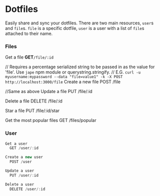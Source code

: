 # Dotfiles
Easily share and sync your dotfiles. There are two main resources, `user`s and `file`s. `file` is a specific dotfile, `user` is a user with a list of `file`s attached to their name.

### Files


Get a file
  __GET__`/file/:id`

// Requires a percentage serialized string to be passed in as the value for 'file'. Use `jape` npm module or querystring.stringify.
// E.G. `curl -u myusername:mypassword --data "file=value1" -k -X POST http://localhost:3000/file`
Create a new file
  POST /file

//Same as above
Update a file
  PUT /file/:id

Delete a file
  DELETE /file/:id

Star a file
  PUT /file/:id/star

Get the most popular files
  GET /files/popular


### User

```javascript
Get a user
  GET /user/:id

Create a new user
  POST /user         

Update a user
  PUT /user/:id

Delete a user
  DELETE /user/:id
```

